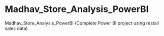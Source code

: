 # Madhav_Store_Analysis_PowerBI
Madhav_Store_Analysis_PowerBI   (Complete Power BI project using restail sales data)
